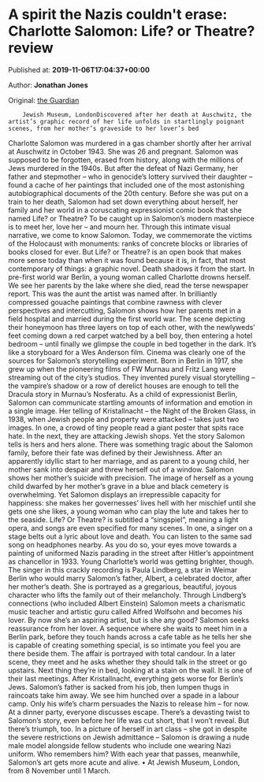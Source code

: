 
# A spirit the Nazis couldn't erase: Charlotte Salomon: Life? or Theatre? review

Published at: **2019-11-06T17:04:37+00:00**

Author: **Jonathan Jones**

Original: [the Guardian](https://www.theguardian.com/artanddesign/2019/nov/06/charlotte-salomon-life-or-theatre-review-jewish-museum-london-graphic-autobiography)


        Jewish Museum, LondonDiscovered after her death at Auschwitz, the artist’s graphic record of her life unfolds in startlingly poignant scenes, from her mother’s graveside to her lover’s bed
      
Charlotte Salomon was murdered in a gas chamber shortly after her arrival at Auschwitz in October 1943. She was 26 and pregnant. Salomon was supposed to be forgotten, erased from history, along with the millions of Jews murdered in the 1940s. But after the defeat of Nazi Germany, her father and stepmother – who in genocide’s lottery survived their daughter – found a cache of her paintings that included one of the most astonishing autobiographical documents of the 20th century. Before she was put on a train to her death, Salomon had set down everything about herself, her family and her world in a coruscating expressionist comic book that she named Life? or Theatre?
To be caught up in Salomon’s modern masterpiece is to meet her, love her – and mourn her. Through this intimate visual narrative, we come to know Salomon. Today, we commemorate the victims of the Holocaust with monuments: ranks of concrete blocks or libraries of books closed for ever. But Life? or Theatre? is an open book that makes more sense today than when it was found because it is, in fact, that most contemporary of things: a graphic novel.
Death shadows it from the start. In pre-first world war Berlin, a young woman called Charlotte drowns herself. We see her parents by the lake where she died, read the terse newspaper report. This was the aunt the artist was named after. In brilliantly compressed gouache paintings that combine rawness with clever perspectives and intercutting, Salomon shows how her parents met in a field hospital and married during the first world war. The scene depicting their honeymoon has three layers on top of each other, with the newlyweds’ feet coming down a red carpet watched by a bell boy, then entering a hotel bedroom – until finally we glimpse the couple in bed together in the dark.
It’s like a storyboard for a Wes Anderson film. Cinema was clearly one of the sources for Salomon’s storytelling experiment. Born in Berlin in 1917, she grew up when the pioneering films of FW Murnau and Fritz Lang were streaming out of the city’s studios. They invented purely visual storytelling – the vampire’s shadow or a row of derelict houses are enough to tell the Dracula story in Murnau’s Nosferatu. As a child of expressionist Berlin, Salomon can communicate startling amounts of information and emotion in a single image. Her telling of Kristallnacht – the Night of the Broken Glass, in 1938, when Jewish people and property were attacked – takes just two images. In one, a crowd of tiny people read a giant poster that spits race hate. In the next, they are attacking Jewish shops.
Yet the story Salomon tells is hers and hers alone. There was something tragic about the Salomon family, before their fate was defined by their Jewishness. After an apparently idyllic start to her marriage, and as parent to a young child, her mother sank into despair and threw herself out of a window. Salomon shows her mother’s suicide with precision. The image of herself as a young child dwarfed by her mother’s grave in a blue and black cemetery is overwhelming. Yet Salomon displays an irrepressible capacity for happiness: she makes her governesses’ lives hell with her mischief until she gets one she likes, a young woman who can play the lute and takes her to the seaside.
Life? Or Theatre? is subtitled a “singspiel”, meaning a light opera, and songs are even specified for many scenes. In one, a singer on a stage belts out a lyric about love and death. You can listen to the same sad song on headphones nearby. As you do so, your eyes move towards a painting of uniformed Nazis parading in the street after Hitler’s appointment as chancellor in 1933.
Young Charlotte’s world was getting brighter, though. The singer in this crackly recording is Paula Lindberg, a star in Weimar Berlin who would marry Salomon’s father, Albert, a celebrated doctor, after her mother’s death. She is portrayed as a gregarious, beautiful, joyous character who lifts the family out of their melancholy. Through Lindberg’s connections (who included Albert Einstein) Salomon meets a charismatic music teacher and artistic guru called Alfred Wolfsohn and becomes his lover.
By now she’s an aspiring artist, but is she any good? Salomon seeks reassurance from her lover. A sequence where she waits to meet him in a Berlin park, before they touch hands across a cafe table as he tells her she is capable of creating something special, is so intimate you feel you are there beside them. The affair is portrayed with total candour. In a later scene, they meet and he asks whether they should talk in the street or go upstairs. Next thing they’re in bed, looking at a stain on the wall.
It is one of their last meetings. After Kristallnacht, everything gets worse for Berlin’s Jews. Salomon’s father is sacked from his job, then lumpen thugs in raincoats take him away. We see him hunched over a spade in a labour camp. Only his wife’s charm persuades the Nazis to release him – for now. At a dinner party, everyone discusses escape.
There’s a devasting twist to Salomon’s story, even before her life was cut short, that I won’t reveal. But there’s triumph, too. In a picture of herself in art class – she got in despite the severe restrictions on Jewish admittance – Salomon is drawing a nude male model alongside fellow students who include one wearing Nazi uniform. Who remembers him? With each year that passes, meanwhile, Salomon’s art gets more acute and alive.
• At Jewish Museum, London, from 8 November until 1 March.
